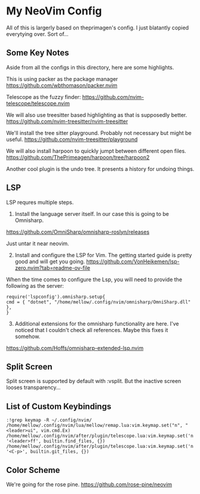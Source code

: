 # My NeoVim Config

All of this is largerly based on theprimagen's config.
I just blatantly copied everytying over. Sort of...

## Some Key Notes

Aside from all the configs in this directory, here are some highlights.

This is using packer as the package manager
https://github.com/wbthomason/packer.nvim

Telescope as the fuzzy finder:
https://github.com/nvim-telescope/telescope.nvim

We will also use treesitter based highlighting as that is supposedly better.
https://github.com/nvim-treesitter/nvim-treesitter

We'll install the tree sitter playground. Probably not necessary but might be useful.
https://github.com/nvim-treesitter/playground

We will also install harpoon to quickly jumpt between different open files.
https://github.com/ThePrimeagen/harpoon/tree/harpoon2

Another cool plugin is the undo tree. It presents a history for undoing things.

## LSP
LSP requres multiple steps.
1. Install the language server itself. In our case this is going to be Omnisharp.

https://github.com/OmniSharp/omnisharp-roslyn/releases

Just untar it near neovim.

2. Install and configure the LSP for Vim. The getting started guide is pretty good and will get you going.
https://github.com/VonHeikemen/lsp-zero.nvim?tab=readme-ov-file

When the time comes to configure the Lsp, you will need to provide the following as the server:

```
require('lspconfig').omnisharp.setup{
cmd = { "dotnet", "/home/mellow/.config/nvim/omnisharp/OmniSharp.dll" },
}
```

3. Additional extensions for the omnisharp functionality are here. I've noticed that I couldn't check all references. Maybe this fixes it somehow.

https://github.com/Hoffs/omnisharp-extended-lsp.nvim

## Split Screen
Split screen is supported by default with :vsplit.
But the inactive screen looses transparency...

## List of Custom Keybindings

```
:!grep keymap -R ~/.config/nvim/                                                                                      
/home/mellow/.config/nvim/lua/mellow/remap.lua:vim.keymap.set("n", "<leader>ui", vim.cmd.Ex)                                  
/home/mellow/.config/nvim/after/plugin/telescope.lua:vim.keymap.set('n', '<leader>ff', builtin.find_files, {})                
/home/mellow/.config/nvim/after/plugin/telescope.lua:vim.keymap.set('n', '<C-p>', builtin.git_files, {})

```
## Color Scheme

We're going for the rose pine.
https://github.com/rose-pine/neovim
